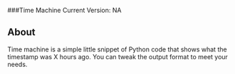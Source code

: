 ###Time Machine 
Current Version: NA

## About

Time machine is a simple little snippet of Python code that shows what the timestamp was X hours ago. You can tweak the output format to meet your needs.


